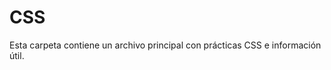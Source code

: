 # CSS
Esta carpeta contiene un archivo principal con prácticas CSS e información útil.
<!-- 
    - CSS son las siglas de Cascading Style Sheets (Hojas de estilo en cascada)
    - CSS describe cómo se deben mostrar los elementos HTML en la pantalla, en papel, o en otros medios
    - CSS ahorra mucho trabajo. Puede controlar el diseño de Varias páginas web a la vez
    - Las hojas de estilo externas se almacenan en archivos CSS
-------------------------------------------------------------------------------INFORMACIÓN---------------------------------------------------------------------------------------------
CSS se utiliza para definir estilos para sus páginas web, incluido el diseño, la maquetación y variaciones en la visualización para diferentes dispositivos y tamaños de pantalla.
Una regla CSS consta de un selector y un bloque de declaración.
h1         {             color:      blue;   font-size:  15px    }
(Selector) (Declaración) (Propiedad) (Valor) (Propiedad) (Valor) (Declaración)
El selector apunta al elemento HTML al que desea aplicar estilo.
El bloque de declaración contiene una o más declaraciones separadas por punto y coma.
Cada declaración incluye un nombre de propiedad CSS y un valor, separados por dos puntos.
Varias declaraciones CSS se separan con punto y coma y declaración Los bloques están rodeados de llaves.
---------------------------------------------------------------------------------------------------------------------------------------------------------------------------------------
Un selector CSS selecciona los elementos HTML que quieren estilizar.
Los selectores CSS se utilizan para "encontrar" (o seleccionar) los elementos HTML que quieren estilizar.
Podemos dividir los selectores CSS en cinco categorías:
    - Selectores simples (seleccione elementos según el nombre, la identificación, la clase)
        - El selector id utiliza el atributo id de un elemento HTML para seleccionar un elemento específico.
        El id de un elemento es único dentro de una página, por lo que el selector id es acostumbrado ¡Selecciona un elemento único!
        Para seleccionar un elemento con un identificador específico, escriba un carácter de numeral (#), seguido de El identificador del elemento.
        - El selector de clase selecciona elementos HTML con un atributo de clase específico.
        Para seleccionar elementos con una clase específica, escriba un carácter de punto (.) seguido de la opción nombre de la clase.
            También puede especificar que solo los elementos HTML específicos se vean afectados por una clase.
    - Selectores del combinador (seleccione elementos basados en una relación específica entre ellos)
        - El selector de agrupación selecciona todos los elementos HTML con el mismo estilo Definiciones.
    - Selectores de pseudoclase (seleccionar elementos en función de un estado determinado)
    - Selectores de pseudoelementos (seleccionar y aplicar estilo a una parte de un elemento)
    - Selectores de atributos (seleccionar elementos en función de un atributo o valor de atributo)
    El selector universal (*) selecciona todo el HTML elementos de la página.
---------------------------------------------------------------------------------------------------------------------------------------------------------------------------------------
Con un hoja de estilo externa, puede cambiar el aspecto de todo un sitio web cambiando ¡Solo un archivo!
Se puede utilizar una hoja de estilo interna si una sola página HTML tiene un estilo único.
Se puede utilizar un estilo en línea para aplicar un estilo único a un solo elemento.
Si se han definido algunas propiedades para el mismo selector (elemento) en diferentes hojas de estilo, Se utilizará el valor de la última hoja de estilo leída.
El archivo .css externo no debe contener ninguna etiqueta HTML.
No agregue un espacio entre el valor de la propiedad (20) y la unidad (px)
margin: 20 px;(MAL) margin: 20px;(BIEN)
---------------------------------------------------------------------------------------------------------------------------------------------------------------------------------------
Los comentarios se utilizan para explicar el código y pueden ayudar cuando edite el código fuente en una fecha posterior.
Los navegadores ignoran los comentarios.
/*Se comenta así*/
---------------------------------------------------------------------------------------------------------------------------------------------------------------------------------------
Los colores se especifican mediante nombres de color predefinidos o valores RGB, HEX, HSL, RGBA, HSLA.
    - Un valor de color RGB representa la luz ROJA, VERDE y AZUL.
        Cada parámetro (rojo, verde y azul) define la intensidad del color entre 0 y 255.
        Los valores de color RGBA son una extensión de los valores de color RGB con un canal alfa - que especifica la opacidad de un color.
    - Un color hexadecimal se especifica con: #RRGGBB, donde el RR (rojo), GG (verde) y BB (azul) enteros hexadecimales especifican los componentes de el color.
        Donde rr (rojo), gg (verde) y bb (azul) son valores hexadecimales entre 00 y ff (igual que el decimal 0-255).
        A veces verás un código hexadecimal de 3 dígitos en la fuente CSS.
        El código hexadecimal de 3 dígitos es una abreviatura de algunos códigos hexadecimales de 6 dígitos.
    - HSL significa tono, saturación y luminosidad.
        El tono es un grado en la rueda de colores de 0 a 360. 0 es rojo, 120 es verde y 240 es azul.
        La saturación es un valor porcentual. 0% significa un tono de gris y 100% es el color completo.
        La ligereza también es un porcentaje. El 0% es negro, el 50% no es ni claro ni oscuro, el 100% es blanco
        El parámetro alfa es un número entre 0.0 (totalmente transparente) y 1.0 (nada transparente):
CSS/HTML admite 140 nombres de colores estándar.
Puede establecer el color de fondo de los elementos HTML:
Puede establecer el color del texto:
Puede establecer el color de los bordes:
---------------------------------------------------------------------------------------------------------------------------------------------------------------------------------------
Las propiedades de fondo CSS se utilizan para agregar efectos de fondo para los elementos.
La propiedad especifica el color de fondo de un elemento.background-color
La propiedad especifica la opacidad/transparencia de un elemento. Puede tomar un valor de 0.0 a 1.0. Cuanto menor sea el valor, más transparente:opacity
Si no desea aplicar opacidad a los elementos secundarios, utilice valores de color RGBA. En el ejemplo siguiente se establece la opacidad del color de fondo y no del texto:
La propiedad especifica una imagen que se va a utilizar como fondo de un elemento.background-image
De forma predeterminada, la imagen se repite para que cubra todo el elemento.
Algunas imágenes deben repetirse solo horizontal o verticalmente, o se verán extrañas, así:
La propiedad se utiliza para Especifique la posición de la imagen de fondo.background-position
La propiedad especifica si la imagen de fondo debe desplazarse o fijarse (no se desplazará con el botón resto de la página):background-attachment
Para acortar el código, también es posible especificar todas las propiedades de fondo en una sola propiedad única. Esto se denomina propiedad abreviada.
---------------------------------------------------------------------------------------------------------------------------------------------------------------------------------------
La propiedad especifica el tipo de borde que se va a mostrar.border-style
Se permiten los siguientes valores:
    - dotted - Define un borde punteado
    - dashed - Define un borde discontinuo
    - solid - Define un borde sólido
    - double - Define un doble borde
    - groove - Define un borde ranurado 3D. El efecto depende del valor del color del borde
    - ridge - Define un borde estriado 3D. El efecto depende del valor del color del borde
    - inset - Define un borde de inserción 3D. El efecto depende del valor del color del borde
    - outset - Define un borde de inicio 3D. El efecto depende del valor del color del borde
    - none - No define ningún borde
    - hidden - Define un borde oculto
Ninguna de las OTRAS propiedades de borde CSS (de las que se enseñará a continuación) tendrá NINGÚN efecto a menos que se establezca la propiedad.border-style
La propiedad especifica el ancho de los cuatro bordes.border-width
El ancho se puede establecer como un tamaño específico (en px, pt, cm, em, etc.) o usando Uno de los tres valores predefinidos: thin, medium o thick:
La propiedad puede tener de uno a cuatro valores (para el borde superior, el borde derecho, borde inferior y el borde izquierdo):border-width
La propiedad se utiliza para establecer el color de los cuatro bordes.border-color
La propiedad puede tener de uno a cuatro valores (para el borde superior, el borde derecho, el borde inferior y el borde izquierdo). border-color
A partir de los ejemplos de las páginas anteriores, ha visto que es posible especificar un borde diferente para cada lado.
En CSS, también hay propiedades para especificar cada uno de los bordes (top, derecha, abajo e izquierda):
Como viste en la página anterior, hay muchas propiedades a tener en cuenta cuando se trata de fronteras.
Para acortar el código, también es posible especificar todas las propiedades de borde individuales en una propiedad.
La propiedad es una propiedad abreviada para las siguientes propiedades de borde individuales:border
    - border-width
    - border-style (obligatorio)
    - border-color
La propiedad se utiliza para agregar bordes redondeados a un elemento:border-radius
---------------------------------------------------------------------------------------------------------------------------------------------------------------------------------------
Los márgenes se utilizan para crear espacio alrededor de los elementos, fuera de los bordes definidos.
Con CSS, tienes control total sobre los márgenes. Hay propiedades para establecer el margen de cada lado de un elemento (superior, derecho, inferior e izquierdo).
Todas las propiedades de margen pueden tener los siguientes valores:
    - Automático: el navegador calcula el margen
    - Longitud: especifica un margen en px, pt, cm, etc.
    - % - especifica un margen en % de la anchura del elemento contenedor
    - inherit: especifica que el margen debe heredarse del elemento primario
Para acortar el código, es posible especificar todas las propiedades de margen en una propiedad.
La propiedad es una propiedad abreviada para las siguientes propiedades de margen individuales:margin
    Si la propiedad tiene cuatro valores:margin
    margin: 25px 50px 75px 100px;
        - El margen superior es de 25px
        - El margen derecho es de 50px
        - El margen inferior es de 75px
        - El margen izquierdo es de 100px
    Si la propiedad tiene tres valores:margin
    margin: 25px 50px 75px;
        - El margen superior es de 25px
        - Los márgenes derecho e izquierdo son de 50px
        - El margen inferior es de 75px
    Si la propiedad tiene dos valores:margin
    margin: 25px 50px;
        - Los márgenes superior e inferior son de 25px
        - Los márgenes derecho e izquierdo son de 50px
    Si la propiedad tiene un valor:margin
    margen: 25px;
        - Los cuatro márgenes son de 25px
Puede establecer la propiedad margin en para centrar horizontalmente el elemento dentro de su contenedor.auto
A veces, dos márgenes se colapsan en un solo margen.
Los márgenes superior e inferior de los elementos a veces se contraen en un solo margen que es igual al mayor de los dos márgenes.
¡Esto no sucede en los márgenes izquierdo y derecho! ¡Solo márgenes superior e inferior!
Por ejemplo, el elemento <h1> tiene un margen inferior de 50px y El <h2> tiene un margen superior establecido en 20px.
El sentido común parecería sugerir que el margen vertical entre el <h1> y el <h2> sería un total de 70px (50px + 20px). Pero debido al colapso de los márgenes, El margen real termina siendo de 50px.
---------------------------------------------------------------------------------------------------------------------------------------------------------------------------------------
El padding o relleno se utiliza para crear espacio alrededor del contenido de un elemento, dentro de los bordes definidos.
Las propiedades CSS se utilizan para generar espacio alrededor el contenido de un elemento, dentro de los bordes definidos.padding
Con CSS, tienes control total sobre el relleno. Hay propiedades para establecer el relleno de cada lado de un elemento (superior, derecho, inferior e izquierdo).
Todas las propiedades de relleno pueden tener los siguientes valores:
    - Longitud: especifica un relleno en PX, PT, CM, etc.
    - % - especifica un relleno en % de la anchura del elemento que lo contiene
    - inherit: especifica que el relleno debe heredarse del elemento primario
No se permiten valores negativos.
    Si la propiedad tiene cuatro valores:padding
    padding: 25px 50px 75px 100px;
        - El relleno superior es de 25px
        - El relleno derecho es de 50px
        - El relleno inferior es de 75px
        - El relleno izquierdo es de 100px
    si la propiedad tiene tres valores:padding
    padding: 25px 50px 75px;
        - El relleno superior es de 25px
        - Los rellenos derecho e izquierdo son de 50px
        - El relleno inferior es de 75px
    Si la propiedad tiene dos valores:padding
    relleno: 25px 50px;
        - Los rellenos superior e inferior son de 25px
        - Los rellenos derecho e izquierdo son de 50px
    Si la propiedad tiene un valor:padding
    relleno: 25px;
        - Los cuatro rellenos son de 25px
La propiedad CSS especifica el ancho del área de contenido del elemento. El área de contenido es la parte dentro del relleno, el borde y el margen de un elemento (el modelo de caja).width
Por lo tanto, si un elemento tiene un ancho especificado, el relleno agregado a ese elemento se añadirá a la anchura total del elemento. A menudo, este es un resultado indeseable.
Por ejemplo, el elemento <div> tiene un ancho de 300px. Sin embargo, el ancho real del elemento <div> será de 350px (300px + 25px de relleno izquierdo + 25px de relleno derecho):
Para mantener el ancho en 300px, sin importar la cantidad de relleno, puedes usar la propiedad box-sizing. Esto hace que el elemento mantenga su ancho real; si Si aumenta el relleno, el espacio de contenido disponible disminuirá.
---------------------------------------------------------------------------------------------------------------------------------------------------------------------------------------
El CSS y las propiedades se utilizan para establecer el altura y anchura de un elemento.heightwidth
La propiedad CSS se utiliza para establecer el ancho máximo de un elemento.max-width
Las propiedades height y width no incluyen relleno, bordes ni márgenes. Establece la altura/anchura del área dentro del relleno, el borde y el margen de el elemento.
Las propiedades y puede tener los siguientes valores:heightwidth
    - auto - Este es el valor predeterminado. El navegador Calcula la altura y la anchura
    - length - Define la altura/anchura en px, cm, etc.
    - % - Define la altura/anchura en porcentaje de El bloque contenedor
    - initial - Establece la altura/anchura en su Valor predeterminado
    - inherit - La altura/anchura será heredado de su valor primario
La propiedad se utiliza para establecer el ancho máximo de un elemento.max-width
Se puede especificar en valores de longitud, como px, cm, etc., o en porcentaje (%) de la que contiene, o se establece en none (esto es predeterminado. Significa que no hay un ancho máximo).max-width
El problema con lo anterior ocurre cuando la ventana del navegador es más pequeña que el ancho de el elemento (500px). A continuación, el navegador añade una barra de desplazamiento horizontal a la página.<div>
En su lugar, el uso en esta situación mejorará el manejo de las ventanas pequeñas por parte del navegador.max-width
---------------------------------------------------------------------------------------------------------------------------------------------------------------------------------------
En CSS todos los elementos HTML pueden ser considerados como cajas.
En CSS, el término "modelo de caja" se utiliza cuando se habla de diseño y maquetación.
El modelo de caja CSS es esencialmente una caja que envuelve cada elemento HTML. Consta de: contenido, relleno, bordes y márgenes. La siguiente imagen ilustra el modelo de caja:
Explicación de las diferentes partes:
    - Contenido: el contenido del cuadro, donde aparecen el texto y las imágenes.
    - Padding: despeja un área alrededor del contenido. El acolchado es transparente
    - Borde: un borde que rodea el padding y el contenido
    - Margen: despeja un área fuera del borde. El margen es transparente
Para establecer correctamente la anchura y la altura de un elemento en todos los navegadores, es necesario saber cómo funciona el modelo de caja.
Al establecer las propiedades width y height de un elemento con CSS, solo tienes que establecer el ancho y el alto del área de contenido. Para Calcular el ancho y alto total de un elemento, también debes incluir el relleno y los bordes.
---------------------------------------------------------------------------------------------------------------------------------------------------------------------------------------
Un contorno u outline es una línea dibujada fuera del borde del elemento.
Un contorno es una línea que se dibuja alrededor de los elementos, FUERA de los bordes, para hacer que el elemento "se destaque".
CSS tiene las siguientes propiedades de esquema:
    - outline-style
    - outline-color
    - outline-width
    - outline-offset
    - outline
¡El contorno difiere de los bordes! A diferencia del borde, el contorno es dibujado fuera del borde del elemento, y puede superponerse a otro contenido. Además, el outline NO forma parte de las dimensiones del elemento; la anchura y la altura totales del elemento no se ve afectado por la anchura del contorno.
    La propiedad especifica el estilo del contorno, y puede tener uno de los siguientes valores:outline-style
    - dotted - Define un contorno punteado
    - dashed - Define un contorno discontinuo
    - solid - Define un contorno sólido
    - double - Define un doble contorno
    - groove - Define un contorno ranurado en 3D
    - ridge - Define un contorno estriado en 3D
    - inset - Define un contorno de inserción 3D
    - outset - Define un contorno inicial 3D
    - none - No define ningún contorno
    - hidden - Define un contorno oculto
Ninguna de las otras propiedades de esquema (de las que se enseñará a continuación) tendrá NINGÚN efecto a menos que se establezca la propiedad.outline-style
La propiedad especifica el ancho del contorno, y puede tener uno de los siguientes valores:outline-width
    - thin (típicamente 1px)
    - medium (normalmente 3px)
    - thick (normalmente 5px)
    Un tamaño específico (en px, pt, cm, em, etc.)
La propiedad se utiliza para establecer el color del contorno.outline-color
La propiedad es una propiedad abreviada de Establecer las siguientes propiedades de esquema individuales:outline
    - outline-width
    - outline-style (obligatorio)
    - outline-color
La propiedad añade espacio entre un contorno y el borde/borde de un elemento. El espacio entre un outline y su contorno es transparente.outline-offset
---------------------------------------------------------------------------------------------------------------------------------------------------------------------------------------
CSS tiene muchas propiedades para dar formato al texto.
La propiedad se utiliza para establecer el color del texto. El color se especifica mediante:color
El alto contraste es muy importante para las personas con problemas de visión. Por lo tanto, asegúrese siempre de que el contraste entre el color del texto y el color de fondo (o imagen de fondo) es bueno!
Las propiedades para alinear texto son:
    - text-align
        La propiedad se utiliza para establecer la alineación horizontal de un texto.text-align
        Un texto puede estar alineado a la izquierda o a la derecha, centrado o justificado.
        En el ejemplo siguiente se muestra el texto alineado al centro y alineado a la izquierda y a la derecha (La alineación a la izquierda es la predeterminada si la dirección del texto es de izquierda a derecha y a la derecha La alineación es predeterminada si la dirección del texto es de derecha a izquierda):
            Cuando la propiedad se establece en "justify", cada línea es estirado de modo que cada línea tenga el mismo ancho, y los márgenes izquierdo y derecho sean Recto (como en revistas y periódicos)
    - text-align-last
        La propiedad especifica cómo alinear la última línea de un texto.text-align-last
    - direction
    - unicode-bidi
        Las propiedades direction y unicode-bidi se pueden usar para cambiar la dirección del texto de un elemento: 
    - vertical-align
        La propiedad establece la alineación vertical de un elemento.vertical-align
        Establezca la alineación vertical de una imagen en un texto:
La propiedad se utiliza para agregar Una línea de decoración a texto.text-decoration-line
Puede combinar más de un valor, como sobrelínea y subrayado para mostrar líneas tanto por encima como por debajo de un texto.
No se recomienda subrayar el texto que no es un enlace, ya que esto a menudo confunde al lector.
La propiedad se utiliza para Establece el color de la línea de decoración.text-decoration-color
La propiedad se utiliza para Establece el estilo de la línea de decoración.text-decoration-style
La propiedad se utiliza para Establece el grosor de la línea de decoración.text-decoration-thickness
    La propiedad es una taquigrafía Propiedad para:text-decoration
    - text-decoration-line (obligatorio)
    - text-decoration-color (Opcional)
    - text-decoration-style (Opcional)
    - text-decoration-thickness (Opcional)
La propiedad se utiliza para especificar letras mayúsculas y minúsculas en un texto.text-transform
Se puede usar para convertir todo en letras mayúsculas o minúsculas, o Escribe en mayúscula la primera letra de cada palabra:
La propiedad se utiliza para especificar la sangría de la primera línea de un texto:text-indent
La propiedad se utiliza para especificar el espacio entre los caracteres de un texto.letter-spacing
La propiedad se utiliza para especificar el espacio entre líneas:line-height
La propiedad se utiliza para especificar el espacio entre las palabras de un texto.word-spacing
La propiedad especifica cómo se controlan las líneas dentro de un elemento.white-space
La propiedad agrega sombra al texto.text-shadow
En su uso más simple, solo se especifica la sombra horizontal (2px) y la sombra vertical (2px):
---------------------------------------------------------------------------------------------------------------------------------------------------------------------------------------
Elegir la fuente correcta tiene un gran impacto en la forma en que los lectores experimentan un sitio web.
La fuente correcta puede crear una identidad fuerte para tu marca.
Es importante usar una fuente que sea fácil de leer. La fuente agrega valor a su texto. También es importante elegir el color y el tamaño del texto correctos para la fuente.
En CSS hay cinco familias de fuentes genéricas:
    - Las fuentes serif tienen un pequeño trazo en los bordes de cada letra. Crean una sensación de formalidad y elegancia.
    - Las fuentes sans-serif tienen líneas limpias (sin trazos pequeños adjuntos). Crean un aspecto moderno y minimalista.
    - Fuentes monoespaciadas: aquí todas las letras tienen el mismo ancho fijo. Crean un aspecto mecánico.
    - Las fuentes cursivas imitan la escritura humana.
    - Las fuentes de fantasía son fuentes decorativas/lúdicas.
En CSS, usamos la propiedad para especificar la fuente de un texto.font-family
La propiedad debe contener varios nombres de fuente como un sistema de "respaldo", para garantizar la máxima compatibilidad entre navegadores/sistemas operativos. Comience con la fuente que desee y termine con una familia genérica (para permitir que el navegador elija una fuente similar en la familia genérica, si no hay otras fuentes disponible). Los nombres de las fuentes deben estar separados por comas.
Si el nombre de la fuente es más de una palabra, debe estar entre comillas, como: "Times New Roman".
Las fuentes seguras para la Web son fuentes que se instalan universalmente en todos los navegadores y dispositivos.
Sin embargo, no existen fuentes 100% completamente seguras para la web. Siempre hay un Posibilidad de que no se encuentre una fuente o no esté instalada correctamente.
Por lo tanto, es muy importante utilizar siempre fuentes alternativas.
Esto significa que debe agregar una lista de "fuentes de copia de seguridad" similares en la propiedad. Si el La primera fuente no funciona, el navegador probará la siguiente, y la siguiente, y así sucesivamente. Termine siempre la lista con un nombre genérico de familia de fuentes.font-family
La siguiente lista son las mejores fuentes seguras para la web para HTML y CSS:
    - Arial (sans-serif)
    - Verdana (sans-serif)
    - Tahoma (sans-serif)
    - Trebuchet MS (sans-serif)
    - Times New Roman (serif)
    - Georgia (serif)
    - Garamond (serif)
    - Courier New (monoespaciado)
    - Brush Script MT (cursiva)
La propiedad se usa principalmente para especificar texto en cursiva.font-style
Esta propiedad tiene tres valores:
    - normal: el texto se muestra normalmente
    - italic - El texto se muestra en cursiva
    - oblique - El texto está "inclinado" (oblicuo es muy similar a la cursiva, pero menos compatible)
La propiedad especifica el grosor de una fuente:font-weight
La propiedad especifica si un texto debe o no se mostrará en una fuente de versalitas.font-variant
    En una fuente de versalitas, todas las letras minúsculas se convierten en mayúsculas letras. Sin embargo, las letras mayúsculas convertidas aparecen en un tamaño de fuente más pequeño que las letras mayúsculas originales del texto.
La propiedad establece el tamaño del texto.font-size
Ser capaz de gestionar el tamaño del texto es importante en el diseño web. Sin embargo, usted no debe usar ajustes de tamaño de fuente para hacer que los párrafos parezcan encabezados, o Los encabezados parecen párrafos.
Utilice siempre las etiquetas HTML adecuadas, como <h1> - <h6> para los encabezados y <p> para Párrafos.
El valor font-size puede ser un tamaño absoluto o relativo.
    Tamaño absoluto:
        Establece el texto en un tamaño especificado
        No permite al usuario cambiar el tamaño del texto en todos los navegadores (malo por razones de accesibilidad)
        El tamaño absoluto es útil cuando se conoce el tamaño físico de la salida
    Tamaño relativo:
        Establece el tamaño relativo a los elementos circundantes
        Permite al usuario cambiar el tamaño del texto en los navegadores
Si usa píxeles, aún puede usar la herramienta de zoom para cambiar el tamaño de toda la página.
Para permitir a los usuarios cambiar el tamaño del texto (en el menú del navegador), muchos Los desarrolladores usan EM en lugar de píxeles.
1em es igual al tamaño de fuente actual. El tamaño de texto predeterminado en los navegadores es 16px. Por lo tanto, el tamaño predeterminado de 1em es de 16px.
El tamaño se puede calcular de píxeles a em usando esta fórmula: pixels/16=em
En el ejemplo anterior, el tamaño del texto en em es el mismo que en el ejemplo anterior en píxeles. Sin embargo, con el tamaño em, es posible ajustar el tamaño del texto en todos los navegadores.
Desafortunadamente, todavía hay un problema con las versiones anteriores de Internet Explorer. El texto se vuelve más grande de lo que debería cuando se hace más grande, y más pequeño de lo que debería cuando se hace más pequeño.
La solución que funciona en todos los navegadores es establecer un tamaño de fuente predeterminado en Porcentaje para el elemento <body>:
El tamaño del texto se puede establecer con una unidad, lo que significa el "ancho de la ventana gráfica".vw
De esa manera, el tamaño del texto seguirá el tamaño de la ventana del navegador:
Viewport es el tamaño de la ventana del navegador. 1VW = 1% del ancho de la ventana gráfica. Si la ventana gráfica tiene 50 cm de ancho, 1vw es 0,5 cm
Si no desea utilizar ninguna de las fuentes estándar en HTML, puede utilizar Google Fonts.
Las fuentes de Google son de uso gratuito y tienen más de 1000 fuentes para elegir.
¡Solicitar varias fuentes puede ralentizar sus páginas web! Así que ten cuidado con eso.
Por supuesto, puedes diseñar Google Fonts como quieras, ¡con CSS!
Las buenas combinaciones de fuentes son esenciales para un gran diseño.
Para acortar el código, también es posible especificar todas las propiedades de fuente individuales en una propiedad.
La propiedad es una propiedad abreviada para:font
    - font-style
    - font-variant
    - font-weight
    - font-size/line-height
    - font-family
---------------------------------------------------------------------------------------------------------------------------------------------------------------------------------------
La forma más sencilla de añadir un icono a tu página HTML es con una biblioteca de iconos, como Font Awesome.
Todos los iconos de las bibliotecas de iconos que aparecen a continuación son vectores escalables que pueden personalizarse con CSS (tamaño, color, sombra, etc.)
---------------------------------------------------------------------------------------------------------------------------------------------------------------------------------------
Con CSS, los enlaces se pueden diseñar de muchas maneras diferentes.
Los enlaces se pueden diseñar con cualquier propiedad CSS
Además, los enlaces se pueden diseñar de manera diferente según el estado en el que se encuentren.
Los cuatro estados de enlace son:
    - a:link - Un enlace normal y no visitado
    - a:visited - Un enlace que el usuario ha visitado
    - a:hover - Un enlace cuando el usuario pasa el ratón por encima de él
    - a:active - Un enlace en el momento en que se hace clic en él
Al establecer el estilo para varios estados de vínculo, hay algunas reglas de orden:
a:hover DEBE ir después de a:link y a:visited
a:active DEBE venir después de a:hover
La propiedad se utiliza principalmente para eliminar subrayados de los enlaces:text-decoration
La propiedad se puede utilizar para especificar un color de fondo para los vínculos:background-color
---------------------------------------------------------------------------------------------------------------------------------------------------------------------------------------
En HTML, hay dos tipos principales de listas:
    - Listas desordenadas (<ul>): los elementos de la lista están marcados con viñetas
    - Listas ordenadas (<ol>): los elementos de la lista están marcados con números o letras
Las propiedades de la lista CSS le permiten:
    - Establecer diferentes marcadores de elementos de lista para listas ordenadas
    - Establecer diferentes marcadores de elementos de lista para listas desordenadas
    - Establecer una imagen como marcador de elemento de lista
    - Agregar colores de fondo a listas y elementos de lista
La propiedad especifica el tipo de elemento de lista marcador.list-style-type
Algunos de los valores son para listas desordenadas y otros para listas ordenadas.
La propiedad especifica una imagen como lista Marcador de objeto:list-style-image
La propiedad especifica la posición de los marcadores de elementos de lista (viñetas).list-style-position
    "list-style-position: outside;" significa que las viñetas estarán fuera el elemento de lista. El inicio de cada línea de un elemento de lista se alineará verticalmente. Este es el valor predeterminado:
    "list-style-position: inside;" significa que las viñetas estarán dentro el elemento de lista. Como es parte del elemento de la lista, será parte del texto y Inserta el texto al principio:
La propiedad también Se puede ser  utiliza para eliminar los marcadores/viñetas. Tenga en cuenta que la lista también tiene un margen predeterminado y relleno. Para eliminar esto, agregue a <ul> o <ol>:list-style-type:none margin:0 padding:0
La propiedad es una propiedad abreviada. Se utiliza para establecer todos los valores Enumere las propiedades en una declaración:list-style
Cuando se utiliza la propiedad abreviada, el orden de los valores de propiedad es:
    - list-style-type (si se especifica una imagen de estilo de lista, El valor de esta propiedad se mostrará si la imagen por alguna razón no se puede mostrar)
    - list-style-position (especifica si los marcadores de elementos de lista deben aparecer dentro o fuera del flujo de contenido)
    - list-style-image (especifica una imagen como elemento de lista marcador)
Si falta uno de los valores de propiedad anteriores, el valor predeterminado de la propiedad Se insertará la propiedad que falta, si la hubiera.
También podemos estilizar listas con colores, para que se vean un poco más interesante.
Cualquier cosa que se agregue a la etiqueta <ol> o <ul>, afecta a toda la lista, mientras que Las propiedades añadidas a la etiqueta <li> afectarán a los elementos individuales de la lista:
---------------------------------------------------------------------------------------------------------------------------------------------------------------------------------------
El aspecto de una tabla HTML se puede mejorar en gran medida con CSS:
Para especificar los bordes de la tabla en CSS, utilice la propiedad.border
Si necesita una tabla que abarque toda la pantalla (ancho completo), agregue a la etiqueta<Tabla> la propiedad:width: 100%
La propiedad establece si los bordes de la tabla debe contraerse en un solo borde:border-collapse
La anchura y la altura de una tabla se definen mediante las propiedades y.widthheight
La propiedad establece la alineación horizontal (como izquierda, derecha o centro) del contenido en <th> o <td>.text-align
De forma predeterminada, el contenido de los elementos <th> están alineados al centro y el El contenido de los elementos <td> se alinea a la izquierda.
Para alinear al centro el contenido de los elementos <td> también, use :text-align: center
La propiedad establece la alineación vertical (como superior, inferior o central) del contenido en <th> o <td>.vertical-align
De forma predeterminada, la alineación vertical del contenido de una tabla es media (tanto para la <th> y <td> elementos)
Para controlar el espacio entre el borde y el contenido de una tabla, utilice la propiedad en <td> y <th> elementos:padding
Utilice el selector de <tr> para resaltar las filas de la tabla con el ratón sobre::hover
Una tabla adaptable mostrará una barra de desplazamiento horizontal si la pantalla es demasiado pequeña para mostrar el contenido completo:
Agregue un elemento contenedor (como <div>) alrededor del elemento <table> para que responda:overflow-x:auto
En OS X Lion (en Mac), las barras de desplazamiento están ocultas de forma predeterminada y solo se muestran cuando se usan (aunque se haya establecido "overflow:scroll").
---------------------------------------------------------------------------------------------------------------------------------------------------------------------------------------
La propiedad display es la propiedad CSS más importante para controlar el diseño.
La propiedad especifica si se muestra un elemento y cómo se muestra.display
Cada elemento HTML tiene un valor de visualización predeterminado según el tipo de elemento
Un elemento de nivel de bloque siempre comienza en una nueva línea y ocupa todo el ancho disponible (se extiende hacia la izquierda y hacia la derecha tanto como puede).
Un elemento en línea no comienza en una nueva línea y solo ocupa el ancho necesario.
display: none; se usa comúnmente con JavaScript para ocultar y mostrar elementos sin eliminarlos y volver a crearlos.Como se mencionó, cada elemento tiene un valor de visualización predeterminado. Sin embargo, puede Anule esto.
Cambiar un elemento en línea a un elemento de bloque, o viceversa, puede ser útil para Hacer que la página se vea de una manera específica y seguir los estándares de la web.
Un ejemplo común es la creación de elementos en línea para menús horizontales:<li>
Establecer la propiedad display de un elemento solo cambia la forma en que se muestra el elemento, NO qué tipo de elemento es. Por lo tanto, no se permite un elemento en línea con para tener otros elementos de bloque dentro de él
La ocultación de un elemento se puede hacer estableciendo la propiedad en . El elemento se ocultará y la página se mostrará como si el elemento no lo estuviera allí:displaynone
también oculta un elemento.
Sin embargo, el elemento seguirá ocupando el mismo espacio como antes. El elemento estará oculto, pero seguirá afectando al diseño:
---------------------------------------------------------------------------------------------------------------------------------------------------------------------------------------
Como se mencionó en el capítulo anterior; Un elemento de nivel de bloque siempre ocupa todo el ancho disponible (se extiende hacia la izquierda y hacia la derecha tanto como puede).
Establecer el width de un elemento a nivel de bloque evitará que se estire hasta los bordes de su contenedor. A continuación, puede establecer el parámetro márgenes a auto, para centrar horizontalmente el elemento dentro de su contenedor. El ocupará el ancho especificado y el espacio restante se dividirá equitativamente entre los dos márgenes:
El problema con lo anterior ocurre cuando la ventana del navegador está más pequeño que el ancho de el elemento. A continuación, el navegador añade una barra de desplazamiento horizontal a la página.<div>
Usar en su lugar, max-width en esta situación, mejorará el Manejo de ventanas pequeñas por parte del navegador. Esto es importante a la hora de hacer que un sitio sea utilizable En dispositivos pequeños: NO FUNCIONA CON %
---------------------------------------------------------------------------------------------------------------------------------------------------------------------------------------
La propiedad especifica el tipo de método de posicionamiento utilizado para un elemento.position
Hay cinco valores de posición diferentes:
    - static
        Los elementos HTML se colocan estáticos de forma predeterminada.
        Los elementos posicionados estáticamente no se ven afectados por las propiedades superior, inferior, izquierda y derecha.
        Un elemento con no se coloca de ninguna manera especial; Lo es Siempre posicionado de acuerdo con el flujo normal de la página:position: static;
    - relative
        Un elemento con position: relative; se coloca en relación con su posición normal.
        Si se establecen las propiedades superior, derecha, inferior e izquierda de un elemento con una posición relativa, se producirá para ser ajustado lejos de su posición normal. El resto del contenido no se ajustará para que quepa en ningún hueco dejado por el elemento.
    - fixed
        Un elemento con se coloca en relación con la ventana gráfica, lo que significa que siempre permanece en el mismo lugar incluso si se desplaza la página. La parte superior, Las propiedades right, bottom e left se utilizan para colocar el elemento.position: fixed;
        Un elemento fijo no deja un hueco en la página donde normalmente se habría ubicado.
    - absolute
        Un elemento con se coloca en relación con el antecesor posicionado más cercano (en lugar de colocarse en relación con la ventana gráfica, como fijo).position: absolute;
        Sin embargo; Si un elemento posicionado en absoluto no tiene antecesores posicionados, Utiliza el cuerpo del documento y se mueve junto con el desplazamiento de la página.
        Los elementos posicionados en posición absoluta se eliminan del flujo normal y pueden superponerse elementos.
    - sticky
        Un elemento con se coloca en función de la posición de desplazamiento del usuario.position: sticky;
        Un elemento adhesivo alterna entre relativefixed y fixed, dependiendo de la posición de desplazamiento. Se coloca en relación hasta que se alcanza una posición de desplazamiento determinada en la ventana gráfica, luego se "pega" en su lugar (como position:fixed).
---------------------------------------------------------------------------------------------------------------------------------------------------------------------------------------
La propiedad especifica el parámetro Orden de pila de un elemento.z-index
Cuando los elementos están colocados, pueden superponerse a otros elementos.
La propiedad especifica el orden de pila de un elemento (qué elemento debe colocarse delante o detrás de los demás).z-index
Un elemento puede tener un orden de pila positivo o negativo:
solo funciona en elementos posicionados (posición: absoluta, position: relative, position: fixed o position: sticky) y elementos flexibles (elementos que son elementos secundarios directos de display: elementos flexibles).
---------------------------------------------------------------------------------------------------------------------------------------------------------------------------------------
La propiedad CSS controla lo que sucede con contenido que es demasiado grande para caber en un área.overflow
La propiedad tiene los siguientes valores:overflow
    - visible -Predeterminado. El desbordamiento no se recorta. El contenido se representa fuera del cuadro del elemento
    - hidden - El desbordamiento se recorta y el resto del contenido será invisible
    - scroll - El desbordamiento se recorta y se agrega una barra de desplazamiento para ver el resto del contenido
    - auto - Similar a , pero agrega barras de desplazamiento solo cuando es necesarioscroll
La propiedad solo funciona para elementos de bloque con una altura especificada.overflow
Las propiedades y especifican si se debe cambiar el desbordamiento de contenido solo horizontal o verticalmente (o Ambos):overflow-xoverflow-y
overflow-x Especifica qué hacer con los bordes izquierdo y derecho de la contenido.
especifica qué hacer con los bordes superior e inferior de la contenido.overflow-y
---------------------------------------------------------------------------------------------------------------------------------------------------------------------------------------
La propiedad CSS especifica cómo debe flotar un elemento.float
La propiedad CSS Especifica qué elementos pueden flotar junto al elemento borrado y en qué lado.clear
La propiedad se utiliza para Posicionamiento y formato del contenido, por ejemplo, dejar que una imagen flote a la izquierda del texto en un contenedor.float
El inmueble puede tener uno de los siguientes valores:float
    - left - El elemento flota a la izquierda de su contenedor
    - right - El elemento flota a la derecha de su contenedor
    - none - El elemento no flota (se mostrará justo donde aparece en el texto). Este es el valor predeterminado
    - inherit - El elemento hereda el valor float de su padre
En su uso más simple, la propiedad se puede usar para ajustar texto alrededor de imágenes.float
Cuando usamos la propiedad, y queremos El siguiente elemento a continuación (no a la derecha ni a la izquierda), tendremos que usar la propiedad.floatclear
La propiedad especifica lo que debería suceder con el elemento que está al lado de un elemento flotante.clear
El inmueble puede tener uno de los siguientes valores:clear
    - none - El elemento no se empuja hacia abajo elementos flotantes a la izquierda o a la derecha. Este es el valor predeterminado
    - left - El elemento se empuja hacia abajo a la izquierda Elementos flotantes
    - right - El elemento se empuja hacia abajo Elementos flotantes a la derecha
    - both - El elemento se empuja debajo de ambos Elementos flotantes izquierdo y derecho
    - inherit - El elemento hereda el valor clear de su padre
Al borrar flotantes, debe hacer coincidir el clear con el float: Si un elemento se desplaza hacia la izquierda, luego debe despejar hacia la izquierda. Tu elemento flotante seguirá flotando, pero el elemento borrado aparecerá debajo de él en la web página.
Si un elemento flotante es más alto que el elemento contenedor, se "desbordará" fuera de su contenedor. A continuación, podemos añadir un truco clearfix a Resuelva este problema:
Puede crear fácilmente tres cajas flotantes una al lado de la otra. Sin embargo, cuando agrega algo que agranda el ancho de cada cuadro (por ejemplo, relleno o bordes), el cuadro se romperá. La propiedad nos permite incluir el relleno y el borde en el ancho (y alto) total de la caja, asegurándonos de que el relleno permanezca dentro de la caja y que no se rompa.box-sizing
En el ejemplo anterior, aprendió a hacer flotar cajas una al lado de la otra con el mismo ancho. Sin embargo, no es fácil crear cajas flotantes con alturas iguales. Una solución rápida sin embargo, es establecer una altura fija
Sin embargo, esto no es muy flexible. Está bien si puede garantizar que las cajas siempre tendrán la misma cantidad de contenido. Pero muchas veces, el contenido no es el mismo. Si intentas el ejemplo anterior en un teléfono móvil, verás que el segundo El contenido de la caja se mostrará fuera de la caja. Aquí es donde CSS3 Flexbox resulta útil, ya que puede estirarse automáticamente Las cajas deben ser tan largas como la caja más larga:
También puede usarlo con una lista de hipervínculos para crear un menú horizontal:float
---------------------------------------------------------------------------------------------------------------------------------------------------------------------------------------
En comparación con display: inline, el principal diferencia es que permite para establecer una anchura y una altura en el elemento.display: inline-block
Además, con display: inline-block, se respetan los márgenes/rellenos superior e inferior, pero con ellos no lo son. display: inline
Un uso común es mostrar los elementos de la lista horizontalmente en lugar de verticalmente.
---------------------------------------------------------------------------------------------------------------------------------------------------------------------------------------
Para centrar horizontalmente un elemento de bloque (como <div>), use margin: auto;
Establecer el ancho del elemento evitará que se extienda hacia el bordes de su contenedor.
A continuación, el elemento ocupará el ancho especificado y el espacio restante se dividirá a partes iguales entre los dos márgenes:
La alineación central no tiene ningún efecto si no se establece la propiedad (o establecido en 100%).width
Para centrar el texto dentro de un elemento, use text-align: center;
Para centrar una imagen, establezca los márgenes izquierdo y derecho y conviértala en un elemento:autoblock
Un método para alinear elementos es utilizar:position: absolute;
Hay muchas formas de centrar un elemento verticalmente en CSS. Una solución simple es usar arriba y abajo:padding
Si y no son opciones, otra solución es usar el posicionamiento y la propiedad:paddingline-heighttransform
También puedes usar flexbox para centrar las cosas. Solo tenga en cuenta que flexbox no es compatible con IE10 y versiones anteriores:
---------------------------------------------------------------------------------------------------------------------------------------------------------------------------------------
Un selector CSS puede contener más de un selector simple. Entre lo simple selectores, podemos incluir un combinador.
Hay cuatro combinadores diferentes en CSS:
    - Selector de descendientes (espacio)
        El selector de descendientes coincide con todos los elementos que son descendientes de un elemento.
    - Selector de niños (>)
        El selector secundario selecciona todos los elementos que son los elementos secundarios de un elemento especificado.
    - Selector de hermanos adyacentes (+)
        El selector del mismo nivel adyacente se utiliza para seleccionar un elemento que está directamente después de otro elemento específico.
        Los elementos del mismo nivel deben tener el mismo elemento primario y "adyacente" significa "inmediatamente después".
    - Selector general de hermanos (~)
        El selector general del mismo nivel selecciona todos los elementos que son los siguientes elementos del mismo nivel de un elemento especificado.
---------------------------------------------------------------------------------------------------------------------------------------------------------------------------------------
Una pseudoclase se utiliza para definir un estado especial de un elemento.
Por ejemplo, se puede utilizar para:
    Aplicar estilo a un elemento cuando un usuario pasa el ratón por encima de él
    Diseña los enlaces visitados y no visitados de manera diferente
    Aplicar estilo a un elemento cuando se le da el foco
¡DEBE venir después en la definición de CSS para que sea efectivo! Los nombres de pseudoclase no distinguen entre mayúsculas y minúsculas.
Las pseudoclases se pueden combinar con clases HTML:
La pseudoclase coincide con un elemento especificado que es el primer elemento secundario de otro elemento.:first-child
La pseudoclase le permite definir reglas especiales para diferentes idiomas.:lang
---------------------------------------------------------------------------------------------------------------------------------------------------------------------------------------
Un pseudoelemento CSS se utiliza para aplicar estilo a partes específicas de un elemento.
Por ejemplo, se puede utilizar para:
    Aplicar estilo a la primera letra, o línea, de un elemento
    Insertar contenido antes o después del contenido de un elemento
El pseudoelemento se utiliza para añadir un estilo especial a la primera línea de un texto.::first-line
El pseudoelemento solo se puede aplicar a nivel de bloque Elementos.::first-line
Las siguientes propiedades se aplican al pseudoelemento:::first-line
    - Propiedades de la fuente
    - Propiedades de color
    - Propiedades de fondo
    - espaciado entre palabras
    - espaciado entre letras
    - texto-decoración
    - alineación vertical
    - transformación-texto
    - altura-línea
    - claro
El pseudoelemento se utiliza para añadir un estilo especial al primero letra de un texto.::first-letter
El pseudoelemento solo se puede aplicar a nivel de bloque Elementos.::first-letter
Las siguientes propiedades se aplican al pseudoelemento ::first-letter:
    - Propiedades de la fuente
    - Propiedades de color
    - Propiedades de fondo
    - Propiedades de margen
    - Propiedades de relleno
    - Propiedades de borde
    - texto-decoración
    - vertical-align (solo si "float" es "none")
    - transformación-texto
    - altura-línea
    - flotar
    - claro
También se pueden combinar varios pseudoelementos.
El pseudoelemento se puede utilizar para insertar algún contenido antes del contenido de un elemento.::before
El pseudoelemento se puede utilizar para insertar algún contenido después del contenido de un elemento.::after
El pseudoelemento selecciona el marcadores de elementos de lista.::marker
El pseudoelemento coincide con la parte de un elemento que es seleccionado por un usuario.::selection
Las siguientes propiedades CSS se pueden aplicar:
    - color
    - background
    - cursor
    - outline
---------------------------------------------------------------------------------------------------------------------------------------------------------------------------------------
La propiedad especifica la opacidad/transparencia de un elemento.opacity
La propiedad se usa a menudo junto con el selector para cambiar la opacidad al pasar el mouse:opacity:hover
Cuando se usa la propiedad para agregar transparencia al fondo de un elemento, todos sus elementos secundarios heredan la misma transparencia. Esto puede hacer que el texto dentro de un elemento totalmente transparente sea difícil de leer:opacity
Si no desea aplicar opacidad a los elementos secundarios, como en nuestro ejemplo anterior, utilice valores de color RGBA. En el ejemplo siguiente se establece la opacidad del color de fondo y no del texto:
---------------------------------------------------------------------------------------------------------------------------------------------------------------------------------------
Tener una navegación fácil de usar es importante para cualquier sitio web.
Con CSS puedes transformar aburridos menús HTML en atractivas barras de navegación.
Una barra de navegación necesita HTML estándar como base.
Una forma de crear una barra de navegación horizontal es especificar los elementos <li> como en línea, además del código "estándar" de la página anterior:
---------------------------------------------------------------------------------------------------------------------------------------------------------------------------------------
CSS se puede utilizar para crear una galería de imágenes.
---------------------------------------------------------------------------------------------------------------------------------------------------------------------------------------
Un sprite de imagen es una colección de imágenes colocadas en una sola imagen.
Una página web con muchas imágenes puede tardar mucho tiempo en cargarse y genera Múltiples solicitudes de servidor.
El uso de sprites de imagen reducirá el número de solicitudes del servidor y ahorrará ancho de banda.
---------------------------------------------------------------------------------------------------------------------------------------------------------------------------------------
Es posible aplicar estilo a elementos HTML que tienen atributos o valores de atributo específicos.
El selector se utiliza para seleccionar elementos con un atributo.[attribute]
El selector se utiliza para seleccionar elementos con un atributo y valor.[attribute="value"]
El selector se utiliza para seleccionar elementos con un atributo valor que contiene una palabra especificada.[attribute~="value"]
El selector se utiliza para seleccionar elementos con el atributo especificado, cuyo valor puede ser exactamente el valor especificado o el valor especificado seguido de un guión (-).[attribute|="value"]
    El valor tiene que ser una palabra entera, ya sea sola, como class="top", o seguido de un guión( - ), como class="top-text".
El selector se utiliza para seleccionar elementos con el atributo especificado, cuyo valor comienza con el valor especificado.[attribute^="value"]
    ¡El valor no tiene que ser una palabra completa!
El selector se utiliza para seleccionar elementos cuyo atributo value termina con un valor especificado.[attribute$="value"]
    ¡El valor no tiene que ser una palabra completa!
El selector se utiliza para seleccionar elementos cuyo atributo value contiene un valor especificado.[attribute*="value"]
    ¡El valor no tiene que ser una palabra completa!
---------------------------------------------------------------------------------------------------------------------------------------------------------------------------------------
El aspecto de un formulario HTML se puede mejorar en gran medida con CSS:
Utilice la propiedad para determinar el ancho del campo de entrada:width
Utilice la propiedad para agregar espacio dentro del campo de texto.padding
Si desea un icono dentro de la entrada, use la propiedad y Colóquelo con la propiedad.
En este ejemplo, usamos la propiedad CSS para animar El ancho de la entrada de búsqueda cuando obtiene el foco.
Use la propiedad para evitar que se cambie el tamaño de las áreas de texto (deshabilite el "capturador" en la esquina inferior derecha):resize
---------------------------------------------------------------------------------------------------------------------------------------------------------------------------------------
Los contadores CSS son "variables" mantenidas por CSS cuyos valores pueden ser incrementado por las reglas CSS (para realizar un seguimiento de cuántas veces se utilizan). Contadores Le permite ajustar la apariencia del contenido en función de su ubicación en el documento.
Para trabajar con contadores CSS utilizaremos las siguientes propiedades:
    - counter-reset - Crea o restablece un contador
    - counter-increment - Incrementa un valor de contador
    - content - Inserciones generadas contenido
    - counter() or counters()- Agrega el atributo Valor de un contador a un elemento
Un sitio web a menudo se divide en encabezados, menús, contenido y un pie de página:
---------------------------------------------------------------------------------------------------------------------------------------------------------------------------------------
La regla en CSS se utiliza para añadir más importancia a una propiedad/valor de lo normal.!important
De hecho, si usa la regla, anulará TODAS las reglas de estilo anteriores para eso propiedad específica en ese elemento!!important
Es bueno conocer la regla. Es posible que lo veas en algún código fuente CSS. Sin embargo, no lo use a menos que sea absolutamente necesario.!important
---------------------------------------------------------------------------------------------------------------------------------------------------------------------------------------
Las funciones matemáticas CSS permiten que las expresiones matemáticas sean utilizados como valores de propiedad. Aquí, explicaremos las funciones , y .calc() max()min()
La función realiza un cálculo que se utilizará como valor de propiedad.calc()
La función utiliza el valor más grande, de una lista de valores separados por comas, como el valor de la propiedad.max()
La función utiliza el valor más pequeño, de una lista de valores separados por comas, como el valor de la propiedad.min()
---------------------------------------------------------------------------------------------------------------------------------------------------------------------------------------
Con la propiedad CSS, puedes dar a cualquier elemento "esquinas redondeadas".border-radius
La propiedad CSS define el radio de un esquinas del elemento.border-radius
La propiedad border-radius es en realidad una propiedad abreviada de las propiedades border-top-left-radius, border-top-right-radius, border-bottom-right-radius y border-bottom-left-radius
La propiedad puede tener desde uno a cuatro valores. Estas son las reglas:border-radius
    - Cuatro valores - border-radius: 15px 50px 30px 5px; (Primero el valor se aplica a la esquina superior izquierda, el segundo valor se aplica a la esquina superior derecha, El tercer valor se aplica a la esquina inferior derecha y el cuarto valor se aplica a esquina inferior izquierda):
    - Tres valores - border-radius: 15px 50px 30px; (primer valor se aplica a la esquina superior izquierda, el segundo valor se aplica a la esquina superior derecha y a la parte inferior izquierda esquinas, y el tercer valor se aplica a la esquina inferior derecha):
    - Dos valores - border-radius: 15px 50px; (se aplica el primer valor a las esquinas superior izquierda e inferior derecha, y el segundo valor se aplica a la esquina superior derecha y esquinas inferiores izquierdas):
    - Un valor - border-radius: 15px; (el valor se aplica a todos los cuatro esquinas, que se redondean igualmente
---------------------------------------------------------------------------------------------------------------------------------------------------------------------------------------
Con la propiedad CSS, puede establecer una imagen para que se use como borde alrededor de un elemento.border-image
La propiedad CSS le permite especificar una imagen que se utilizará en lugar del borde normal alrededor de un elemento.border-image
La propiedad tiene tres partes:
    - La imagen que se va a utilizar como borde
    - Dónde cortar la imagen
    - Defina si las secciones centrales deben repetirse o estirarse
---------------------------------------------------------------------------------------------------------------------------------------------------------------------------------------
CSS le permite agregar varias imágenes de fondo para un elemento, a través de la propiedad.background-image
Las diferentes imágenes de fondo están separadas por comas, y las imágenes son apiladas una encima de la otra, donde la primera imagen está más cerca del espectador.
Se pueden especificar varias imágenes de fondo utilizando el background (como en el caso anterior) o la propiedad abreviada.background
La propiedad CSS permite especificar el tamaño de las imágenes de fondo.background-size
El tamaño se puede especificar en longitudes, porcentajes o utilizando uno de los dos Palabras clave: contener o cubrir.
La palabra clave escala la imagen de fondo para que sea lo más grande posible (pero tanto su anchura como su altura deben caber dentro del área de contenido). Por lo tanto, dependiendo de las proporciones del fondo imagen y el área de posicionamiento del fondo, puede haber algunas áreas de el fondo que no están cubiertos por la imagen de fondo.contain
La palabra clave escala la imagen de fondo para que el área de contenido sea completamente cubierto por la imagen de fondo (tanto su anchura como su altura son iguales o exceder el área de contenido). Como tal, es posible que algunas partes de la imagen de fondo no estén visible en el área de posicionamiento del fondo.cover
La propiedad también acepta varios valores para el tamaño de fondo (usando una lista separada por comas), cuando se trabaja con varios fondos.background-size
La propiedad CSS especifica dónde se encuentra la imagen de fondo Colocado.background-origin
La propiedad toma tres valores diferentes:
    - border-box: la imagen de fondo comienza desde la esquina superior izquierda del borde
    - padding-box - (por defecto) la imagen de fondo comienza desde la esquina superior izquierda del borde de relleno
    - content-box: la imagen de fondo comienza en la esquina superior izquierda del contenido
La propiedad CSS especifica el área de pintura del fondo.background-clip
La propiedad toma tres valores diferentes:
    - border-box - (por defecto) el fondo se pinta en el borde exterior del borde
    - padding-box - el fondo está pintado en el borde exterior del relleno
    - content-box: el fondo se pinta dentro del cuadro de contenido
---------------------------------------------------------------------------------------------------------------------------------------------------------------------------------------
La palabra clave se utiliza para hacer un Color transparente. Esto se usa a menudo para hacer un color de fondo transparente para un elemento.transparent
    La palabra clave es equivalente a rgba(0,0,0,0). Los valores de color RGBA son una extensión de Valores de color RGB con un canal alfa, que especifica la opacidad de un Color.
La palabra clave es como una variable que contiene el valor actual de la propiedad color de un elemento.currentcolor
Esta palabra clave puede ser útil si desea que un color específico sea consistente en un o una página.
La palabra clave especifica que un debe heredar su valor de su elemento primario.inherit
La palabra clave se puede utilizar para cualquier CSS y en cualquier elemento HTML.inherit
---------------------------------------------------------------------------------------------------------------------------------------------------------------------------------------
Los degradados CSS le permiten mostrar transiciones suaves entre dos o más colores especificados.
CSS define tres tipos de degradados:
    - Degradados lineales (va hacia abajo/arriba/izquierda/derecha/diagonalmente)
        Para crear un degradado lineal debe definir Al menos dos paradas de color. Las paradas de color son los colores que desea representar transiciones suaves entre. También puede establecer un punto de partida y una dirección (o un ángulo) a lo largo de con el efecto degradado.
            background: linear-gradient(direction, color-stop1, color-stop2, ...);
        Puede crear un degradado en diagonal especificando las posiciones inicial horizontal y vertical.
            Si desea tener más control sobre la dirección del degradado, Puede definir un ángulo, en lugar de las direcciones predefinidas (hacia abajo, hacia arriba, a la derecha, a la izquierda, a abajo a la derecha, etc.). Un valor de 0 grados equivale a "Para arriba". Un valor de 90 grados equivale a "a la derecha". Un valor de 180 grados es equivalente a "hasta el fondo".
        Los degradados CSS también admiten transparencia, que se puede utilizar para crear efectos de desvanecimiento.
        La función repeating-linear-gradient() se utiliza para repetir gradientes lineales:
    - Degradados radiales (definidos por su centro)
        Un gradiente radial se define por su centro.
        Para crear un degradado radial, también debe definir al menos dos paradas de color.
            background-image: radial-gradient(shape size at position, start-color, ..., last-color);
        El parámetro shape define la forma. Puede tomar el valor círculo o elipse. El valor predeterminado es elipse.
    - Degradados cónicos (girados alrededor de un punto central)
        Un degradado cónico es un degradado con transiciones de color giradas alrededor de un punto central.
        Para crear un degradado cónico debe definir al menos dos colores.
            background-image: conic-gradient([from angle] [at position,] color [degree], color [degree], ...);
        De forma predeterminada, el ángulo es 0 grados y la posición es el centro.
        Si no se especifica ningún grado, los colores se distribuirán por igual el punto central.
            Solo tienes que añadir para que el degradado cónico parezca un pastel:border-radius: 50%
            El [from ángulo] especifica un ángulo en el que todo el gradiente cónico es rotado por.
            La posición [at] especifica el centro del gradiente cónico.
        La función se utiliza para repetir gradientes cónicos:repeating-conic-gradient()
---------------------------------------------------------------------------------------------------------------------------------------------------------------------------------------
Con CSS puedes añadir sombras al texto y a los elementos.
La propiedad CSS aplica sombra al texto.text-shadow
En su uso más simple, solo especificas la sombra horizontal (2px) y la sombra vertical (2px):
La propiedad CSS se utiliza para aplicar una o más sombras en un elemento.box-shadow
En su uso más simple, solo se especifica una sombra horizontal y una vertical. El El color predeterminado de la sombra es el color de texto actual.
    El parámetro define el radio de propagación. Un valor positivo aumenta el tamaño de la sombra, un valor negativo disminuye el tamaño de la sombra.spread
    El parámetro cambia la sombra de una sombra exterior (inicio) a una sombra interior.inset
---------------------------------------------------------------------------------------------------------------------------------------------------------------------------------------
La propiedad CSS especifica cómo el contenido desbordado que no es debe señalarse al usuario.text-overflow
    Se puede recortar:
    o se puede representar como puntos suspensivos (...):
La propiedad CSS permite que las palabras largas se puedan dividir y envolver en la siguiente línea. word-wrap
La propiedad CSS especifica las reglas de salto de línea.word-break
La propiedad CSS especifica si las líneas de texto se disponen horizontal o verticalmente.writing-mode
---------------------------------------------------------------------------------------------------------------------------------------------------------------------------------------
Las transformaciones CSS le permiten mover, rotar, escalar y sesgar elementos.
Con la propiedad CSS puedes usar los siguientes métodos de transformación 2D:transform
    - translate()
        El método mueve un elemento desde su posición actual (según a los parámetros dados para el eje X y el eje Y).translate()
    - rotate()
        El método gira un elemento en el sentido de las agujas del reloj o en el sentido contrario a las agujas del reloj según un grado determinado.rotate()
    - scale()
        El método aumenta o disminuye el tamaño de un elemento (de acuerdo con los parámetros dados para el ancho y el alto).scale()
    - skew()
        El método sesga un elemento a lo largo de los ejes X e Y en los ángulos dados.skew()
    - matrix()
        El método combina todos los métodos de transformación 2D en uno solo.matrix()
            El método matrix() toma seis parámetros, que contienen funciones matemáticas, que le permite rotar, escalar, mover (traducir) y sesgar elementos.
                Los parámetros son los siguientes: matrix(scaleX(), skewY(), skewX(), scaleY(), translateX(), translateY())
CSS también admite transformaciones 3D.
Con la propiedad CSS puedes usar los siguientes métodos de transformación 3D:transform
    rotateX()
    rotateY()
    rotateZ()
---------------------------------------------------------------------------------------------------------------------------------------------------------------------------------------
Las transiciones CSS le permiten cambiar los valores de las propiedades sin problemas, durante un período determinado.
Para crear un efecto de transición, debe especificar dos cosas:
    - la propiedad CSS a la que desea agregar un efecto
    - la duración del efecto
La propiedad especifica la curva de velocidad del efecto de transición.transition-timing-function
La propiedad transition-timing-function puede tener los siguientes valores:
    - ease - Especifica un efecto de transición con un inicio lento, luego rápido y luego lento (este es el valor predeterminado)
    - linear - Especifica un efecto de transición con la misma velocidad de principio a fin
    - ease-in - Especifica un efecto de transición con un inicio lento
    - ease-out - Especifica un efecto de transición con un final lento
    - ease-in-out - Especifica un efecto de transición con un inicio y un final lentos
    - cubic-bezier(n,n,n,n) - Le permite definir sus propios valores en una función cúbica-bézier
La propiedad especifica un retardo (en segundos) para el efecto de transición.transition-delay
Las propiedades de transición CSS se pueden especificar una por una o mediante el uso de la propiedad abreviada :transition
    transition: width 2s linear 1s;
---------------------------------------------------------------------------------------------------------------------------------------------------------------------------------------
¡CSS permite la animación de elementos HTML sin usar JavaScript!
Una animación permite que un elemento cambie gradualmente de un estilo a otro.
Puedes cambiar tantas propiedades CSS como quieras, tantas veces como quieras.
Para usar la animación CSS, primero debe especificar algunos fotogramas clave para el archivo animación.
Los fotogramas clave contienen los estilos que tendrá el elemento en determinados momentos.
Al especificar estilos CSS dentro de la regla, la animación cambiará gradualmente del estilo actual al nuevo estilo en determinados momentos.@keyframes
Para que una animación funcione, debe vincularla a un elemento.
El inmueble Define cuánto tiempo debe tardar en completarse una animación. Si no se especifica la propiedad, No se producirá ninguna animación, porque El valor predeterminado es 0s (0 segundos). animation-durationanimation-duration
En el ejemplo anterior, hemos especificado cuándo cambiará el estilo mediante el uso de las palabras clave "desde" y "hasta" (que representa el 0% (inicio) y el 100% (completo)).
También es posible utilizar porcentaje. Al usar porcentaje, puede agregar tantos como El estilo cambia a tu gusto.
La propiedad especifica un retraso para el inicio de una animación.animation-delay
La propiedad especifica el número de veces que se debe ejecutar una animación.animation-iteration-count
La propiedad especifica si una animación debe reproducirse hacia adelante, hacia atrás o alternativamente Ciclos.animation-direction
La propiedad animation-direction puede tener los siguientes valores:
    - normal - La animación se reproduce con normalidad (delanteros). Este es el valor predeterminado
    - reverse - La animación se reproduce en dirección inversa (hacia atrás)
    - alternate - Se reproduce la animación Primero hacia adelante, luego hacia atrás
    - alternate-reverse - Se reproduce la animación Primero hacia atrás, luego hacia adelante
La propiedad especifica la curva de velocidad de la propiedad animación.animation-timing-function
La propiedad animation-timing-function puede tener los siguientes valores:
    - ease - Especifica una animación con un inicio lento, luego rápido y luego lento (este es el valor predeterminado)
    - linear - Especifica una animación con la misma velocidad de principio a fin
    - ease-in - Especifica una animación con un inicio lento
    - ease-out - Especifica una animación con un final lento
    - ease-in-out - Especifica una animación con un inicio y un final lentos
    - cubic-bezier(n,n,n,n) - Le permite definir sus propios valores en una función cúbica-bézier
Las animaciones CSS no afectan a un elemento antes de que se reproduzca el primer fotograma clave o después de que se reproduzca el último fotograma clave. La propiedad animation-fill-mode puede Anule este comportamiento.
La propiedad especifica un para el elemento de destino cuando la animación no se está reproduciendo (antes de que comienza, después de que termina, o ambos).animation-fill-mode
La propiedad animation-fill-mode puede tener los siguientes valores:
    - none - Valor predeterminado. La animación no Aplique cualquier estilo al elemento antes o después de que se ejecute
    - forwards - El elemento conservará el elemento valores de estilo establecidos por el último fotograma clave (depende de la dirección de la animación) y animation-iteration-count)
    - backwards - El elemento obtendrá el estilo valores establecidos por el primer fotograma clave (depende de la dirección de la animación), y Conserve esto durante el período de retardo de animación
    - both - La animación seguirá las reglas tanto para adelante como para atrás, extendiendo las propiedades de animación en ambos Indicaciones
Se puede lograr el mismo efecto de animación que el anterior mediante el uso de la propiedad abreviada:animation
---------------------------------------------------------------------------------------------------------------------------------------------------------------------------------------
Utilice la propiedad para crear imágenes redondeadas:border-radius
Utilice la propiedad para crear imágenes en miniatura.border
Para centrar una imagen, establezca los márgenes izquierdo y derecho y conviértala en un elemento:autoblock
La propiedad CSS agrega efectos visuales (como desenfoque y saturación) a un elemento.filter
La propiedad se utiliza para crear un reflejo de imagen.box-reflect
Para especificar el espacio entre la imagen y el reflejo, agregue el tamaño de la brecha a la propiedad.box-reflect
---------------------------------------------------------------------------------------------------------------------------------------------------------------------------------------
La propiedad CSS se utiliza para especificar cómo un <img> o <video> debe cambiar de tamaño para que se ajuste a su contenedor.object-fit
Esta propiedad indica al contenido que llene el contenedor de varias maneras; como "conserva esa relación de aspecto" o "estira y ocupa tanto espacio como quieras" posible".
Aquí es donde viene la propiedad en. La propiedad puede tomar uno de los siguientes valores:object-fitobject-fit

    - fill - Este es el valor predeterminado. Se cambia el tamaño de la imagen para llenar el dimensión dada. Si es necesario, la imagen se estirará o aplastará para que quepa
    - contain - La imagen mantiene su relación de aspecto, pero se redimensiona para ajustarse a la dimensión dada
    - cover - La imagen mantiene su relación de aspecto y rellena la dimensión dada. La imagen se recortará para que encaje
    - none - No se cambia el tamaño de la imagen
    - scale-down - La imagen es reducida a la versión más pequeña de o none contain
---------------------------------------------------------------------------------------------------------------------------------------------------------------------------------------
La propiedad CSS se utiliza para especificar cómo se debe colocar un <img> o <video> dentro de su contenedor.object-position
A continuación, usamos para mantener el relación de aspecto y para rellenar la dimensión dada. Sin embargo, la imagen se recortará para que encaje, Así:object-fit: cover;
Digamos que la parte de la imagen que se muestra, no está posicionada como queremos. Para Posicionamos la imagen, usaremos la propiedad.object-position
---------------------------------------------------------------------------------------------------------------------------------------------------------------------------------------
Con el enmascaramiento CSS, se crea una capa de máscara para colocarla sobre un para ocultar parcial o totalmente partes del elemento.
La propiedad CSS especifica una máscara capa imagen.mask-image
La imagen de la capa de máscara puede ser una imagen PNG, una imagen SVG, un degradado CSS o un elemento SVG <máscara>.
Para usar una imagen PNG o SVG como capa de máscara, use un valor url() para pasar la máscara imagen de capa.
La imagen de la máscara debe tener un área transparente o semitransparente. Negro indica totalmente transparente.
---------------------------------------------------------------------------------------------------------------------------------------------------------------------------------------
Utilice la propiedad para cambiar el color de fondo de un botón:background-color
Utilice la propiedad para cambiar el tamaño de fuente de un botón:font-size
Utilice la propiedad para cambiar el relleno de un botón:padding
Utilice la propiedad para agregar esquinas redondeadas a un botón:border-radius
Utilice la propiedad para agregar un borde de color a un botón:border
Utilice el selector para cambiar el estilo de un botón al mover el botón Pasa el ratón por encima.:hover
Utilice la propiedad para agregar sombras a un botón:box-shadow
Utilice la propiedad para agregar transparencia a un botón (crea un aspecto "discapacitado").opacity
    También puede agregar la propiedad con un valor de "not-allowed", que mostrará una señal de "prohibido estacionar" cuando pase el mouse sobre el botón:cursor
De forma predeterminada, el tamaño del botón viene determinado por su contenido de texto (tan ancho como su contenido). Utilice la propiedad para cambiar el ancho de un botón:width
Elimine los márgenes y agréguelos a cada botón para crear un grupo de botones:float:left
Úselo en lugar de para agrupar los botones uno debajo del otro, en lugar de uno al lado del otro:display:blockfloat:left
---------------------------------------------------------------------------------------------------------------------------------------------------------------------------------------
El diseño de varias columnas CSS permite una fácil definición de varias columnas de Texto, al igual que en los periódicos:
La propiedad especifica el número de columnas que debe tener un elemento dividirse en.column-coun
La propiedad especifica el espacio entre las columnas.column-gap
La propiedad especifica el estilo de la regla entre Columnas:column-rule-style
La propiedad especifica el ancho de la regla entre columnas:column-rule-width
La propiedad es una propiedad abreviada para establecer todas las propiedades column-rule-* anteriores. column-rule
La propiedad especifica el número de columnas que debe abarcar un elemento.column-span
La propiedad especifica un ancho óptimo sugerido para las columnas.column-width
---------------------------------------------------------------------------------------------------------------------------------------------------------------------------------------
La función se utiliza para insertar el valor de un Variable CSS.var()
Las variables CSS tienen acceso al DOM, lo que significa que puede crear variables con ámbito local o global, cambie las variables con JavaScript y Cambie las variables en función de las consultas de medios.
Una buena manera de usar variables CSS es cuando se trata de los colores de tu diseño. En lugar de copiar y pegar los mismos colores una y otra vez, puede Colócalos en variables.
La función se utiliza para insertar el valor de un Variable CSS.var()
    La sintaxis de la función es la siguiente:var()
        var(--name: value)
En primer lugar: las variables CSS pueden tener un alcance global o local.
Se puede acceder/utilizar variables globales a través de todo el documento, mientras que Las variables locales solo se pueden usar dentro del selector donde se declaran.
Para crear una variable con ámbito global, declárela dentro del selector. El selector coincide con el elemento raíz del documento.:root:root
Para crear una variable con ámbito local, declárela dentro del selector que la va a utilizar.
Las ventajas de usar var() son:
hace que el código sea más fácil de leer (más comprensible)
hace que sea mucho más fácil cambiar los valores de color
Las variables CSS tienen acceso al DOM, lo que significa que puedes cambiarlas con JavaScript.
Ahora queremos cambiar el valor de una variable dentro de una consulta de medios.
    Las consultas de medios consisten en definir diferentes reglas de estilo para diferentes dispositivos (pantallas, tabletas, teléfonos móviles, etc.). Puede obtener más información Consultas de medios en nuestro 
---------------------------------------------------------------------------------------------------------------------------------------------------------------------------------------
De forma predeterminada, la anchura y la altura de un elemento se calculan de la siguiente manera:
ancho + relleno + borde = ancho real de un elemento alto + relleno + borde = altura real de un elemento
Esto significa: Cuando se establece la anchura/altura de un elemento, el elemento aparece a menudo más grande de lo que ha establecido (porque el borde y el relleno del elemento se agregan a la anchura/altura especificada del elemento).
La propiedad nos permite incluir el relleno y el borde en la anchura y la altura totales de un elemento.box-sizing
Si se establece en un elemento, el relleno y el borde son Incluido en el ancho y alto:box-sizing: border-box;
---------------------------------------------------------------------------------------------------------------------------------------------------------------------------------------
La regla, introducida en CSS2, hizo posible definir diferentes reglas de estilo para diferentes tipos de medios.@media
Ejemplos: Podría tener un conjunto de reglas de estilo para las pantallas de los ordenadores, otro para las pantallas de los ordenadores. impresoras, una para dispositivos portátiles, otra para dispositivos tipo televisión, etc.
Las consultas de medios en CSS3 ampliaron la idea de los tipos de medios CSS2: en lugar de buscar un tipo de dispositivo, Analizan la capacidad de la dispositivo.
Las consultas de medios se pueden usar para verificar muchas cosas, como:
    - Anchura y altura de la ventanilla
    - Anchura y altura del dispositivo
    - Orientación (¿está la tableta/teléfono en modo horizontal o vertical?)
    - resolución
El uso de consultas de medios es una técnica popular para ofrecer un estilo personalizado a computadoras de escritorio, portátiles, tabletas y teléfonos móviles (como teléfonos iPhone y Android).
Una consulta de medios consta de un tipo de medio y puede contener uno o más expresiones, que se resuelven en verdadero o falso.
    @media not|only mediatype and (expressions) {
    CSS-Code;
    }
    all Se utiliza para todos los dispositivos de tipo multimedia
    print Se utiliza para impresoras
    screen Se utiliza para pantallas de computadoras, tabletas, teléfonos inteligentes, etc.
    speech Se utiliza para lectores de pantalla que "leen" la página en voz alta
Una forma de usar las consultas de medios es tener una sección CSS alternativa dentro de tu hoja de estilo.
Las consultas de medios son una técnica popular para entregar una hoja de estilo personalizada a diferentes dispositivos. Para demostrar un ejemplo simple, podemos cambiar el color de fondo para diferentes dispositivos:
Otro uso común de las consultas de medios es ocultar elementos en diferentes tamaños de pantalla:
Las consultas de medios también se pueden utilizar para cambiar el diseño de una página en función de la orientación del navegador.
Puede tener un conjunto de propiedades CSS que solo cuando la ventana del navegador es más ancha que su altura, lo que se denomina "Paisaje/Landscape" orientación:
También puede utilizar los valores para establecer una anchura mínima y una anchura máxima.(max-width: ..) and (min-width: ..)
---------------------------------------------------------------------------------------------------------------------------------------------------------------------------------------
Antes del módulo de diseño de Flexbox, había cuatro modos de diseño:
    Block, para secciones de una página web
    En línea, para texto
    Table, para datos de tabla bidimensionales
    Positioned, para la posición explícita de un elemento
El Módulo de Diseño de Caja Flexible, facilita el diseño Estructura de diseño flexible y receptiva sin usar flotación o posicionamiento.
Para empezar a utilizar el modelo Flexbox, primero debe definir un contenedor flexible.
Las propiedades del contenedor flexible son:
    - flex-direction
        La propiedad define en qué dirección se encuentra el contenedor Quiere apilar los elementos flexibles.flex-direction
    - flex-wrap
        La propiedad especifica si el Los artículos flexibles deben envolverse o no.flex-wrap
    - flex-flow
    - justify-content
        La propiedad se utiliza para Alinee los elementos flexibles:justify-content
    - align-items
        La propiedad se utiliza para alinear Los elementos flexibles.align-items
    - align-content
        La propiedad se utiliza para alinear las líneas flexibles.align-content
-->